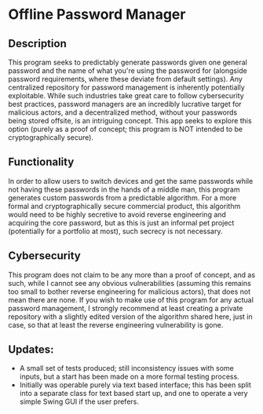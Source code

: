 # Offline Password Manager

## Description
This program seeks to predictably generate passwords given one general password and the name of what you're using the password for (alongside password requirements, where these deviate from default settings).
Any centralized repository for password management is inherently potentially exploitable. While such industries take great care to follow cybersecurity best practices, password managers are an incredibly lucrative target for malicious actors, and a decentralized method, without your passwords being stored offsite, is an intriguing concept.
This app seeks to explore this option (purely as a proof of concept; this program is NOT intended to be cryptographically secure). 

## Functionality
In order to allow users to switch devices and get the same passwords while not having these passwords in the hands of a middle man, this program generates custom passwords from a predictable algorithm. 
For a more formal and cryptographically secure commercial product, this algorithm would need to be highly secretive to avoid reverse engineering and acquiring the core password, but as this is just an informal pet project (potentially for a portfolio at most), such secrecy is not necessary.

## Cybersecurity
This program does not claim to be any more than a proof of concept, and as such, while I cannot see any obvious vulnerabilities (assuming this remains too small to bother reverse engineering for malicious actors), that does not mean there are none. If you wish to make use of this program for any actual password management, I strongly recommend at least creating a private repository with a slightly edited version of the algorithm shared here, just in case, so that at least the reverse engineering vulnerability is gone.

## Updates:
- A small set of tests produced; still inconsistency issues with some inputs, but a start has been made on a more formal testing process.
- Initially was operable purely via text based interface; this has been split into a separate class for text based start up, and one to operate a very simple Swing GUI if the user prefers.
